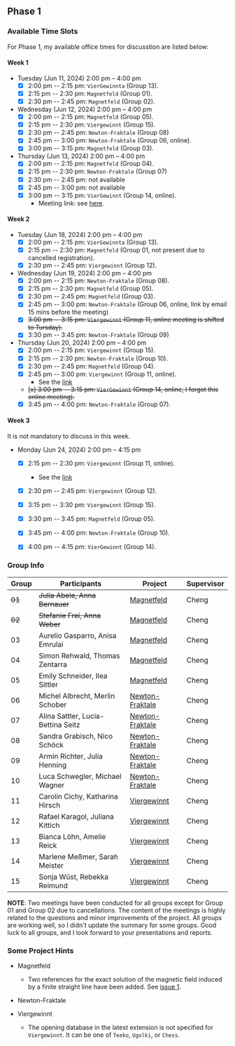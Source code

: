 ## Phase 1

### Available Time Slots

For Phase 1, my available office times for discusstion are listed below:

#### Week 1

- Tuesday (Jun 11, 2024) 2:00 pm – 4:00 pm
  - [x] 2:00 pm -- 2:15 pm: `VierGewinnta` (Group 13).
  - [x] 2:15 pm -- 2:30 pm: `Magnetfeld` (Group 01).
  - [x] 2:30 pm -- 2:45 pm: `Magnetfeld` (Group 02).

- Wednesday (Jun 12, 2024) 2:00 pm – 4:00 pm
  - [x] 2:00 pm -- 2:15 pm: `Magnetfeld` (Group 05).
  - [x] 2:15 pm -- 2:30 pm: `Viergewinnt` (Group 15).
  - [x] 2:30 pm -- 2:45 pm: `Newton-Fraktale` (Group 08)
  - [x] 2:45 pm -- 3:00 pm: `Newton-Fraktale` (Group 06, online).
  - [x] 3:00 pm -- 3:15 pm: `Magnetfeld` (Group 03).

- Thursday (Jun 13, 2024) 2:00 pm – 4:00 pm
  - [x] 2:00 pm -- 2:15 pm: `Magnetfeld` (Group 04).
  - [x] 2:15 pm -- 2:30 pm: `Newton-Fraktale` (Group 07)
  - [x] 2:30 pm -- 2:45 pm: not available
  - [x] 2:45 pm -- 3:00 pm: not available
  - [x] 3:00 pm -- 3:15 pm: `VierGewinnt` (Group 14, online).
    - Meeting link: see [here](https://meet313.webex.com/meet313/j.php?MTID=mcebe9bb8b97e4cee4fda906fdd8d3387).


#### Week 2


- Tuesday (Jun 18, 2024) 2:00 pm – 4:00 pm
  - [x] 2:00 pm -- 2:15 pm: `VierGewinnta` (Group 13).
  - [x] 2:15 pm -- 2:30 pm: `Magnetfeld` (Group 01, not present due to cancelled registration).
  - [x] 2:30 pm -- 2:45 pm: `Viergewinnt` (Group 12).

- Wednesday (Jun 19, 2024) 2:00 pm – 4:00 pm
  - [x] 2:00 pm -- 2:15 pm: `Newton-Fraktale` (Group 08).
  - [x] 2:15 pm -- 2:30 pm: `Magnetfeld` (Group 05).
  - [x] 2:30 pm -- 2:45 pm: `Magnetfeld` (Group 03).
  - [x] 2:45 pm -- 3:00 pm: `Newton-Fraktale` (Group 06, online, link by email 15 mins before the meeting)
  - [x] ~~3:00 pm -- 3:15 pm: `Viergewinnt` (Group 11, online meeting is shifted to Tursday).~~
  - [x] 3:30 pm -- 3:45 pm: `Newton-Fraktale` (Group 09)

- Thursday (Jun 20, 2024) 2:00 pm – 4:00 pm
  - [x] 2:00 pm -- 2:15 pm: `Viergewinnt` (Group 15).
  - [x] 2:15 pm -- 2:30 pm: `Newton-Fraktale` (Group 10).
  - [x] 2:30 pm -- 2:45 pm: `Magnetfeld` (Group 04).
  - [x] 2:45 pm -- 3:00 pm: `Viergewinnt` (Group 11, online).
    - See the [link](https://us05web.zoom.us/j/84859783473?pwd=bFDlaXFEIR5JHJpVQjV6KaB94ydslZ.1)
  - ~~[x] 3:00 pm -- 3:15 pm: `VierGewinnt` (Group 14, online, I forgot this online meeting).~~
  - [x] 3:45 pm -- 4:00 pm: `Newton-Fraktale` (Group 07).

#### Week 3

It is not mandatory to discuss in this week.

- Monday (Jun 24, 2024) 2:00 pm – 4:15 pm
  - [x] 2:15 pm -- 2:30 pm: `Viergewinnt` (Group 11, online).
    - See the [link](https://us05web.zoom.us/j/84859783473?pwd=bFDlaXFEIR5JHJpVQjV6KaB94ydslZ.1)
  - [x] 2:30 pm -- 2:45 pm: `Viergewinnt` (Group 12).
  - [x] 3:15 pm -- 3:30 pm: `Viergewinnt` (Group 15).
  - [x] 3:30 pm -- 3:45 pm: `Magnetfeld` (Group 05).
  - [x] 3:45 pm -- 4:00 pm: `Newton-Fraktale` (Group 10).
  - [x] 4:00 pm -- 4:15 pm: `VierGewinnt` (Group 14).


### Group Info

| Group | Participants           | Project        | Supervisor |
|-------|------------------------|----------------|------------|
| ~~01~~| ~~Julia Abele, Anna Bernauer~~    | [Magnetfeld](./group-01.md)     | Cheng      |
| ~~02~~| ~~Stefanie Frei, Anna Weber~~     | [Magnetfeld](./group-02.md)     | Cheng      |
| 03    | Aurelio Gasparro, Anisa Emrulai   | [Magnetfeld](./group-03.md)     | Cheng      |
| 04    | Simon Rehwald, Thomas Zentarra    | [Magnetfeld](./group-04.md)     | Cheng      |
| 05    | Emily Schneider, Ilea Sittler     | [Magnetfeld](./group-05.md)     | Cheng      |
| 06    | Michel Albrecht, Merlin Schober   | [Newton-Fraktale](./group-06.md)| Cheng      |
| 07    | Alina Sattler, Lucia-Bettina Seitz| [Newton-Fraktale](./group-07.md)| Cheng      |
| 08    | Sandra Grabisch, Nico Schöck      | [Newton-Fraktale](./group-08.md)| Cheng      |
| 09    | Armin Richter, Julia Henning      | [Newton-Fraktale](./group-09.md)| Cheng      |
| 10    | Luca Schwegler, Michael Wagner    | [Newton-Fraktale](./group-10.md)| Cheng      |
| 11    | Carolin Cichy, Katharina Hirsch   | [Viergewinnt](./group-11.md)    | Cheng      |
| 12    | Rafael Karagol, Juliana Kittich   | [Viergewinnt](./group-12.md)    | Cheng      |
| 13    | Bianca Löhn, Amelie Reick         | [Viergewinnt](./group-13.md)    | Cheng      |
| 14    | Marlene Meßmer, Sarah Meister     | [Viergewinnt](./group-14.md)    | Cheng      |
| 15    | Sonja Wüst, Rebekka Reimund       | [Viergewinnt](./group-15.md)    | Cheng      |

**NOTE**: Two meetings have been conducted for all groups except for Group 01 and Group 02 due to cancellations. The content of the meetings is highly related to the questions and minor improvements of the project. All groups are working well, so I didn't update the summary for some groups. Good luck to all groups, and I look forward to your presentations and reports.

### Some Project Hints

- Magnetfeld
  - Two references for the exact solution of the magnetic field induced by a finite straight line have been added. See [issue 1](https://github.com/yingxingcheng/2024-python-project-feedback/issues/1).

- Newton-Fraktale

- Viergewinnt
  - The opening database in the latest extension is not specified for `Viergewinnt`. It can be one of `Teeko`, `Ugolki`, or `Chess`.
